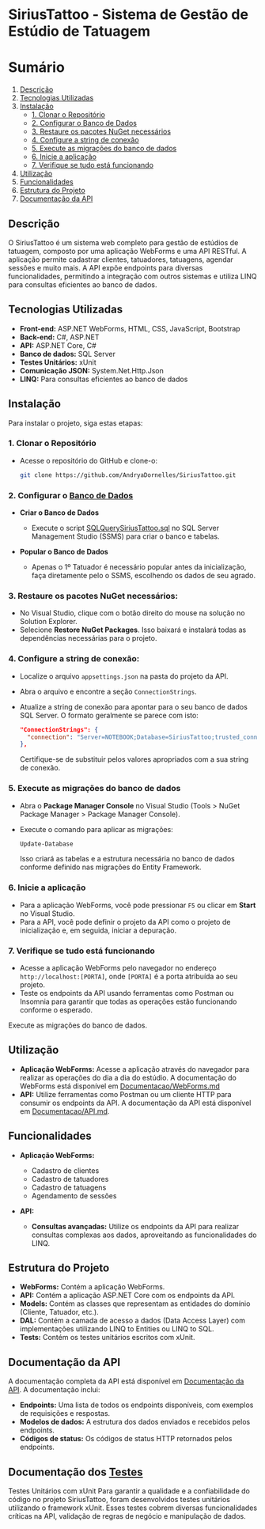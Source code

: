 # SiriusTattoo - Sistema de Gestão de Estúdio de Tatuagem
# Sumário

1. [Descrição](#descrição)
2. [Tecnologias Utilizadas](#tecnologias-utilizadas)
3. [Instalação](#instalação)
   - [1. Clonar o Repositório](#1-clonar-o-repositório)
   - [2. Configurar o Banco de Dados](#2-configurar-o-banco-de-dados)
   - [3. Restaure os pacotes NuGet necessários](#3-restaure-os-pacotes-nuget-necessários)
   - [4. Configure a string de conexão](#4-configure-a-string-de-conexão)
   - [5. Execute as migrações do banco de dados](#5-execute-as-migrações-do-banco-de-dados)
   - [6. Inicie a aplicação](#6-inicie-a-aplicação)
   - [7. Verifique se tudo está funcionando](#7-verifique-se-tudo-está-funcionando)
4. [Utilização](#utilização)
5. [Funcionalidades](#funcionalidades)
6. [Estrutura do Projeto](#estrutura-do-projeto)
7. [Documentação da API](#documentação-da-api)


## Descrição
O SiriusTattoo é um sistema web completo para gestão de estúdios de tatuagem, composto por uma aplicação WebForms e uma API RESTful. A aplicação permite cadastrar clientes, tatuadores, tatuagens, agendar sessões e muito mais. A API expõe endpoints para diversas funcionalidades, permitindo a integração com outros sistemas e utiliza LINQ para consultas eficientes ao banco de dados.

## Tecnologias Utilizadas
* **Front-end:** ASP.NET WebForms, HTML, CSS, JavaScript, Bootstrap
* **Back-end:** C#, ASP.NET
* **API:** ASP.NET Core, C#
* **Banco de dados:** SQL Server
* **Testes Unitários:** xUnit
* **Comunicação JSON:** System.Net.Http.Json
* **LINQ:** Para consultas eficientes ao banco de dados

## Instalação

Para instalar o projeto, siga estas etapas:

### **1. Clonar o Repositório**  
- Acesse o repositório do GitHub e clone-o:
  ```bash
  git clone https://github.com/AndryaDornelles/SiriusTattoo.git
  ```
### **2. Configurar o [Banco de Dados](https://github.com/AndryaDornelles/SiriusTattoo/blob/main/Documentacao/BancoDeDados.md)**
- **Criar o Banco de Dados**
  - Execute o script [SQLQuerySiriusTattoo.sql](SiriusTattooWebAplication/App_Data/SQLQuerySiriusTattoo.sql) no SQL Server Management Studio (SSMS) para criar o banco e tabelas.
  
- **Popular o Banco de Dados**
  - Apenas o 1º Tatuador é necessário popular antes da inicialização, faça diretamente pelo o SSMS, escolhendo os dados de seu agrado.

### 3. Restaure os pacotes NuGet necessários:

- No Visual Studio, clique com o botão direito do mouse na solução no Solution Explorer.
- Selecione **Restore NuGet Packages**. Isso baixará e instalará todas as dependências necessárias para o projeto.

### 4. Configure a string de conexão:

- Localize o arquivo `appsettings.json` na pasta do projeto da API.
- Abra o arquivo e encontre a seção `ConnectionStrings`.
- Atualize a string de conexão para apontar para o seu banco de dados SQL Server. O formato geralmente se parece com isto:

  ```json
  "ConnectionStrings": {
    "connection": "Server=NOTEBOOK;Database=SiriusTattoo;trusted_connection=true;TrustServerCertificate=True;"
  },
  ```

  Certifique-se de substituir pelos valores apropriados com a sua string de conexão.

### 5. Execute as migrações do banco de dados

- Abra o **Package Manager Console** no Visual Studio (Tools > NuGet Package Manager > Package Manager Console).
- Execute o comando para aplicar as migrações:

  ```powershell
  Update-Database
  ```
  Isso criará as tabelas e a estrutura necessária no banco de dados conforme definido nas migrações do Entity Framework.

### 6. Inicie a aplicação

- Para a aplicação WebForms, você pode pressionar `F5` ou clicar em **Start** no Visual Studio.
- Para a API, você pode definir o projeto da API como o projeto de inicialização e, em seguida, iniciar a depuração.

### 7. Verifique se tudo está funcionando

- Acesse a aplicação WebForms pelo navegador no endereço `http://localhost:[PORTA]`, onde `[PORTA]` é a porta atribuída ao seu projeto.
- Teste os endpoints da API usando ferramentas como Postman ou Insomnia para garantir que todas as operações estão funcionando conforme o esperado.

Execute as migrações do banco de dados.

## Utilização
* **Aplicação WebForms:** Acesse a aplicação através do navegador para realizar as operações do dia a dia do estúdio. A documentação do WebForms está disponível em [Documentacao/WebForms.md](https://github.com/AndryaDornelles/SiriusTattoo/blob/main/Documentacao/WebForms.md)
* **API:** Utilize ferramentas como Postman ou um cliente HTTP para consumir os endpoints da API. A documentação da API está disponível em [Documentacao/API.md](https://github.com/AndryaDornelles/SiriusTattoo/blob/main/Documentacao/API.md).

## Funcionalidades

* **Aplicação WebForms:**
  * Cadastro de clientes
  * Cadastro de tatuadores
  * Cadastro de tatuagens
  * Agendamento de sessões

* **API:**

  * **Consultas avançadas:** Utilize os endpoints da API para realizar consultas complexas aos dados, aproveitando as funcionalidades do LINQ.

## Estrutura do Projeto
* **WebForms:** Contém a aplicação WebForms.
* **API:** Contém a aplicação ASP.NET Core com os endpoints da API.
* **Models:** Contém as classes que representam as entidades do domínio (Cliente, Tatuador, etc.).
* **DAL:** Contém a camada de acesso a dados (Data Access Layer) com implementações utilizando LINQ to Entities ou LINQ to SQL.
* **Tests:** Contém os testes unitários escritos com xUnit.

## Documentação da API
A documentação completa da API está disponível em [Documentação da API](https://github.com/AndryaDornelles/SiriusTattoo/blob/main/Documentacao/API.md). A documentação inclui:
* **Endpoints:** Uma lista de todos os endpoints disponíveis, com exemplos de requisições e respostas.
* **Modelos de dados:** A estrutura dos dados enviados e recebidos pelos endpoints.
* **Códigos de status:** Os códigos de status HTTP retornados pelos endpoints.

## Documentação dos [Testes](https://github.com/AndryaDornelles/SiriusTattoo/blob/main/Documentacao/Testes.md)

Testes Unitários com xUnit
Para garantir a qualidade e a confiabilidade do código no projeto SiriusTattoo, foram desenvolvidos testes unitários utilizando o framework xUnit. 
Esses testes cobrem diversas funcionalidades críticas na API, validação de regras de negócio e manipulação de dados. 
